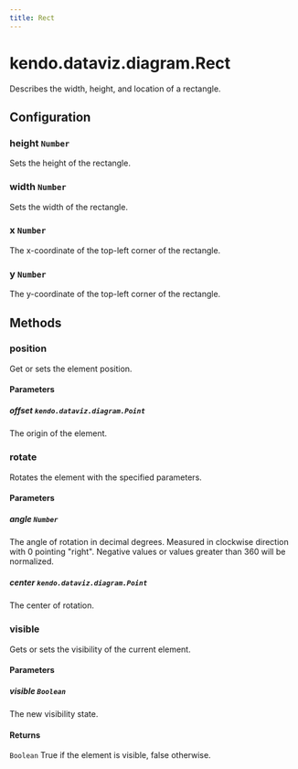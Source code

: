 ```yaml
---
title: Rect
---
```


# kendo.dataviz.diagram.Rect
Describes the width, height, and location of a rectangle.

## Configuration

### height `Number`
Sets the height of the rectangle.

### width `Number`
Sets the width of the rectangle.

### x `Number`
The x-coordinate of the top-left corner of the rectangle.

### y `Number`
The y-coordinate of the top-left corner of the rectangle.

## Methods

### position
Get or sets the element position.

#### Parameters

##### offset `kendo.dataviz.diagram.Point`
The origin of the element.


### rotate
Rotates the element with the specified parameters.

#### Parameters

##### angle `Number`
The angle of rotation in decimal degrees.
Measured in clockwise direction with 0 pointing "right".
Negative values or values greater than 360 will be normalized.

##### center `kendo.dataviz.diagram.Point`
The center of rotation.


### visible
Gets or sets the visibility of the current element.

#### Parameters

##### visible `Boolean`
The new visibility state.

#### Returns
`Boolean` True if the element is visible, false otherwise.
